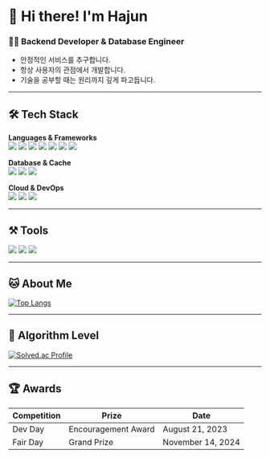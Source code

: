 # 👋 Hi there! I'm Hajun

### 🧑‍💻 Backend Developer & Database Engineer  
- 안정적인 서비스를 추구합니다.  
- 항상 사용자의 관점에서 개발합니다.  
- 기술을 공부할 때는 원리까지 깊게 파고듭니다.

---

## 🛠️ Tech Stack

**Languages & Frameworks**  
<img src="https://img.shields.io/badge/Python-181717?style=flat-square&logo=Python&logoColor=white"/> 
<img src="https://img.shields.io/badge/C++-181717?style=flat-square&logo=C%2B%2B&logoColor=white"/> 
<img src="https://img.shields.io/badge/Java-181717?style=flat-square&logo=Java&logoColor=white"/> 
<img src="https://img.shields.io/badge/Spring-181717?style=flat-square&logo=Spring&logoColor=white"/> 
<img src="https://img.shields.io/badge/Spring Security-181717?style=flat-square&logo=Spring%20Security&logoColor=white"/> 
<img src="https://img.shields.io/badge/MyBatis-181717?style=flat-square&logo=MyBatis&logoColor=white"/> 
<img src="https://img.shields.io/badge/QueryDSL-181717?style=flat-square&logo=QueryDSL&logoColor=white"/> 

**Database & Cache**  
<img src="https://img.shields.io/badge/MySQL-181717?style=flat-square&logo=MySQL&logoColor=white"/> 
<img src="https://img.shields.io/badge/PostgreSQL-181717?style=flat-square&logo=PostgreSQL&logoColor=white"/> 
<img src="https://img.shields.io/badge/Redis-181717?style=flat-square&logo=Redis&logoColor=red"/> 

**Cloud & DevOps**  
<img src="https://img.shields.io/badge/Amazon EC2-181717?style=flat-square&logo=Amazon-EC2&logoColor=white"/> 
<img src="https://img.shields.io/badge/Amazon S3-181717?style=flat-square&logo=Amazon-S3&logoColor=white"/> 
<img src="https://img.shields.io/badge/GitHub-181717?style=flat-square&logo=GitHub&logoColor=white"/> 

---

## ⚒️ Tools

<img src="https://img.shields.io/badge/GitHub-181717?style=flat-square&logo=GitHub&logoColor=white"/>  
<img src="https://img.shields.io/badge/Anaconda-44A833?style=flat-square&logo=Anaconda&logoColor=white"/>  
<img src="https://img.shields.io/badge/IntelliJ IDEA-000000?style=flat-square&logo=IntelliJ-IDEA&logoColor=white"/>  

---

## 🐱 About Me

[![Top Langs](https://github-readme-stats.vercel.app/api/top-langs/?username=developer-hajun&layout=compact&theme=dark)](https://github.com/anuraghazra/github-readme-stats)

---

## 🏅 Algorithm Level

[![Solved.ac Profile](http://mazassumnida.wtf/api/v2/generate_badge?boj=dlgkwns8828)](https://solved.ac/dlgkwns8828/)

---

## 🏆 Awards

| Competition | Prize                | Date             |
|-------------|----------------------|------------------|
| Dev Day     | Encouragement Award  | August 21, 2023  |
| Fair Day    | Grand Prize          | November 14, 2024|

